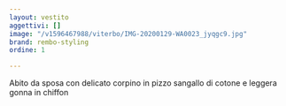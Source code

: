 ```yaml
---
layout: vestito
aggettivi: []
image: "/v1596467988/viterbo/IMG-20200129-WA0023_jyqgc9.jpg"
brand: rembo-styling
ordine: 1

---
```

Abito da sposa con delicato corpino in pizzo sangallo di cotone e leggera gonna in chiffon